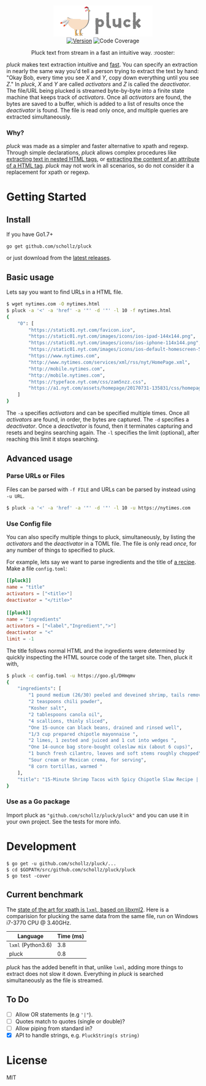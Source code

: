 <p align="center">
<img
    src="pluck/test/logo.png"
    width="260" height="80" border="0" alt="pluck">
<br>
<a href="https://github.com/schollz/pluck/releases/latest"><img src="https://img.shields.io/badge/version-0.1.0-brightgreen.svg?style=flat-square" alt="Version"></a>
<img src="https://img.shields.io/badge/coverage-95%25-green.svg?style=flat-square" alt="Code Coverage">
</p>

<p align="center">Pluck text from stream in a fast an intuitive way.  :rooster:</p>

*pluck* makes text extraction intuitive and [fast](https://github.com/schollz/pluck#current-benchmark). You can specify an extraction in nearly the same way you'd tell a person trying to extract the text by hand: "Okay Bob, every time you see *X* and *Y*, copy down everything until you see *Z*." In *pluck*, *X* and *Y* are called *activators* and *Z* is called the *deactivator*. The file/URL being plucked is streamed byte-by-byte into a finite state machine that keeps track of *activators*. Once all *activators* are found, the bytes are saved to a buffer, which is added to a list of results once the *deactivator* is found. The file is read only once, and multiple queries are extracted simultaneously.

### Why? 

*pluck* was made as a simpler and faster alternative to xpath and regexp. Through simple declarations, *pluck* allows complex procedures like [extracting text in nested HTML tags](https://github.com/schollz/pluck#use-config-file), or [extracting the content of an attribute of a HTML tag](https://github.com/schollz/pluck#basic-usage). *pluck* may not work in all scenarios, so do not consider it a replacement for xpath or regexp.


Getting Started
===============

## Install

If you have Go1.7+

```
go get github.com/schollz/pluck
```

or just download from the [latest releases](https://github.com/schollz/pluck/releases/latest).

## Basic usage 

Lets say you want to find URLs in a HTML file.

```bash
$ wget nytimes.com -O nytimes.html
$ pluck -a '<' -a 'href' -a '"' -d '"' -l 10 -f nytimes.html
{
    "0": [
        "https://static01.nyt.com/favicon.ico",
        "https://static01.nyt.com/images/icons/ios-ipad-144x144.png",
        "https://static01.nyt.com/images/icons/ios-iphone-114x144.png",
        "https://static01.nyt.com/images/icons/ios-default-homescreen-57x57.png",
        "https://www.nytimes.com",
        "http://www.nytimes.com/services/xml/rss/nyt/HomePage.xml",
        "http://mobile.nytimes.com",
        "http://mobile.nytimes.com",
        "https://typeface.nyt.com/css/zam5nzz.css",
        "https://a1.nyt.com/assets/homepage/20170731-135831/css/homepage/styles.css"
    ]
}
```

The `-a` specifies *activators* and can be specified multiple times. Once all *activators* are found, in order, the bytes are captured. The `-d` specifies a *deactivator*. Once a *deactivator* is found, then it terminates capturing and resets and begins searching again. The `-l` specifies the limit (optional), after reaching this limit it stops searching.


## Advanced usage

### Parse URLs or Files

Files can be parsed with `-f FILE` and URLs can be parsed by instead using `-u URL`.

```bash
$ pluck -a '<' -a 'href' -a '"' -d '"' -l 10 -u https://nytimes.com
```

### Use Config file

You can also specify multiple things to pluck, simultaneously, by listing the *activators* and the *deactivator* in a TOML file. The file is only read *once*, for any number of things to specified to pluck.

For example, lets say we want to parse ingredients and the title of [a recipe](https://goo.gl/DHmqmv). Make a file `config.toml`:

```toml
[[pluck]]
name = "title"
activators = ["<title>"]
deactivator = "</title>"

[[pluck]]
name = "ingredients"
activators = ["<label","Ingredient",">"]
deactivator = "<"
limit = -1
```

The title follows normal HTML and the ingredients were determined by quickly inspecting the HTML source code of the target site. Then, pluck it with,

```bash
$ pluck -c config.toml -u https://goo.gl/DHmqmv
{
    "ingredients": [
        "1 pound medium (26/30) peeled and deveined shrimp, tails removed",
        "2 teaspoons chili powder",
        "Kosher salt",
        "2 tablespoons canola oil",
        "4 scallions, thinly sliced",
        "One 15-ounce can black beans, drained and rinsed well",
        "1/3 cup prepared chipotle mayonnaise ",
        "2 limes, 1 zested and juiced and 1 cut into wedges ",
        "One 14-ounce bag store-bought coleslaw mix (about 6 cups)",
        "1 bunch fresh cilantro, leaves and soft stems roughly chopped",
        "Sour cream or Mexican crema, for serving",
        "8 corn tortillas, warmed "
    ],
    "title": "15-Minute Shrimp Tacos with Spicy Chipotle Slaw Recipe | Food Network Kitchen | Food Network"
}
```

### Use as a Go package

Import pluck as `"github.com/schollz/pluck/pluck"` and you can use it in your own project. See the tests for more info.

Development
===========

```
$ go get -u github.com/schollz/pluck/...
$ cd $GOPATH/src/github.com/schollz/pluck/pluck
$ go test -cover
```

## Current benchmark

The [state of the art for xpath is `lxml`, based on libxml2](http://lxml.de/performance.html). Here is a comparision for plucking the same data from the same file, run on Windows i7-3770 CPU @ 3.40GHz.

| Language  | Time (ms) |
| ------------- | ------------- |
| `lxml` (Python3.6)  | 3.8  |
| pluck | 0.8  |

*pluck* has the added benefit in that, unlike `lxml`, adding more things to extract does not slow it down. Everything in *pluck* is searched simultaneously as the file is streamed.

## To Do

- [ ] Allow OR statements (e.g `'|"`). 
- [ ] Quotes match to quotes (single or double)?
- [ ] Allow piping from standard in?
- [x] API to handle strings, e.g. `PluckString(s string)`

License
========

MIT




